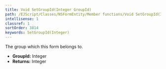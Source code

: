 ```yaml
---
title: Void SetGroupId(Integer GroupId)
path: /EJScript/Classes/NSFormEntity/Member functions/Void SetGroupId(Integer p_0)
intellisense: 1
classref: 1
sortOrder: 3814
keywords: SetGroupId(Integer)
---
```



The group which this form belongs to.



* **GroupId:** Integer
* **Returns:** Integer


